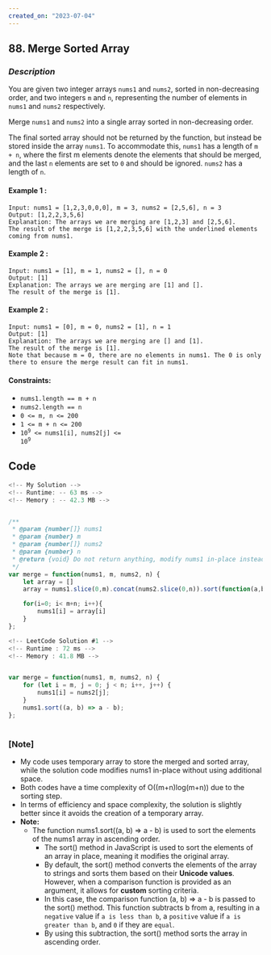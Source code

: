 ```yaml
---
created_on: "2023-07-04"
---
```


## 88. Merge Sorted Array

### _Description_

You are given two integer arrays `nums1` and `nums2`, sorted in non-decreasing order, and two integers `m` and `n`, representing the number of elements in `nums1` and `nums2` respectively.

Merge `nums1` and `nums2` into a single array sorted in non-decreasing order.

The final sorted array should not be returned by the function, but instead be stored inside the array `nums1`. To accommodate this, `nums1` has a length of `m + n`, where the first m elements denote the elements that should be merged, and the last `n` elements are set to `0` and should be ignored. `nums2` has a length of `n`.


#### Example 1 :
```
Input: nums1 = [1,2,3,0,0,0], m = 3, nums2 = [2,5,6], n = 3
Output: [1,2,2,3,5,6]
Explanation: The arrays we are merging are [1,2,3] and [2,5,6].
The result of the merge is [1,2,2,3,5,6] with the underlined elements coming from nums1.
```

#### Example 2 :
```
Input: nums1 = [1], m = 1, nums2 = [], n = 0
Output: [1]
Explanation: The arrays we are merging are [1] and [].
The result of the merge is [1].
```

#### Example 2 :
```
Input: nums1 = [0], m = 0, nums2 = [1], n = 1
Output: [1]
Explanation: The arrays we are merging are [] and [1].
The result of the merge is [1].
Note that because m = 0, there are no elements in nums1. The 0 is only there to ensure the merge result can fit in nums1.
```

#### Constraints:

- `nums1.length == m + n`
- `nums2.length == n`
- `0 <= m, n <= 200`
- `1 <= m + n <= 200`
- <code>10<sup>9</sup> <= nums1[i], nums2[j] <= 10<sup>9</sup></code>


## Code

```JavaScript
<!-- My Solution -->
<!-- Runtime: -- 63 ms -->
<!-- Memory : -- 42.3 MB -->


/**
 * @param {number[]} nums1
 * @param {number} m
 * @param {number[]} nums2
 * @param {number} n
 * @return {void} Do not return anything, modify nums1 in-place instead.
 */
var merge = function(nums1, m, nums2, n) {
    let array = []
    array = nums1.slice(0,m).concat(nums2.slice(0,n)).sort(function(a,b){return a-b})

    for(i=0; i< m+n; i++){
        nums1[i] = array[i]
    }
};

```


```JavaScript
<!-- LeetCode Solution #1 -->
<!-- Runtime : 72 ms -->
<!-- Memory : 41.8 MB -->


var merge = function(nums1, m, nums2, n) {
    for (let i = m, j = 0; j < n; i++, j++) {
        nums1[i] = nums2[j];
    }
    nums1.sort((a, b) => a - b);
};

```


#

### [Note] 
- My code uses temporary array to store the merged and sorted array, while the solution code modifies nums1 in-place without using additional space.
- Both codes have a time complexity of O((m+n)log(m+n)) due to the sorting step.
- In terms of efficiency and space complexity, the solution is slightly better since it avoids the creation of a temporary array.
- <strong>Note:</strong>
  * The function nums1.sort((a, b) => a - b) is used to sort the elements of the nums1 array in ascending order.
    * The sort() method in JavaScript is used to sort the elements of an array in place, meaning it modifies the original array. 
    * By default, the sort() method converts the elements of the array to strings and sorts them based on their **Unicode values**. However, when a comparison function is provided as an argument, it allows for **custom** sorting criteria.
    * In this case, the comparison function (a, b) => a - b is passed to the sort() method. This function subtracts b from a, resulting in a `negative` value if `a is less than b`, a `positive` value if `a is greater than b`, and `0` if they are `equal`.
    * By using this subtraction, the sort() method sorts the array in ascending order.
